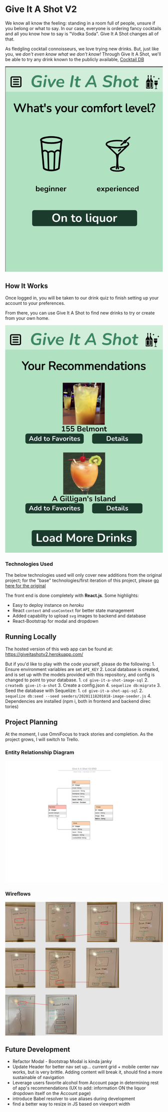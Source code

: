 # Give It A Shot V2

We know all know the feeling: standing in a room full of people, unsure if you belong or what to say. In our case, everyone is ordering fancy cocktails and all you know how to say is "Vodka Soda". Give It A Shot changes all of that.

As fledgling cocktail connoisseurs, we love trying new drinks. But, just like you, we _don't even know what we don't know!_ Through Give It A Shot, we'll be able to try any drink known to the publicly available, [Cocktail DB](https://www.thecocktaildb.com/)

![Screenshot](images/screenshots/ss1.png)

## How It Works

Once logged in, you will be taken to our drink quiz to finish setting up your account to your preferences.

From there, you can use Give It A Shot to find new drinks to try or create from your own home.

![Screenshot](images/screenshots/ss2.png)

### Technologies Used

The below technologies used will only cover new additions from the original project; for the "base" technologies/first iteration of this project, please [go here for the original](https://github.com/kelseywhallon/give-it-a-shot#technologies-used)

The front end is done completely with **React.js**. Some highlights:

-   Easy to deploy instance on _heroku_
-   React `context` and `useContext` for better state management
-   Added capability to upload `svg` images to backend and database
-   React-Bootstrap for modal and dropdown

## Running Locally

The hosted version of this web app can be found at: <https://giveitashotv2.herokuapp.com/>

But if you'd like to play with the code yourself, please do the following:
1\. Ensure environment variables are set `API_KEY`
2\. Local database is created, and is set up with the models provided with this repository, and config is changed to point to your database.
    1\. `cd give-it-a-shot-image-sql`
    2\. `createdb give-it-a-shot`
    3\. Create a config.json
    4\. `sequelize db:migrate`
3\. Seed the database with Sequelize:
    1\. `cd give-it-a-shot-api-sql`
    2\. `sequelize db:seed --seed seeders/20201118201018-image-seeder.js`
4\. Dependencies are installed (npm i, both in frontend and backend direc tories)

## Project Planning

At the moment, I use OmniFocus to track stories and completion. As the project grows, I will switch to Trello.

### Entity Relationship Diagram

![Entity Relationship Diagram](images/ERD.jpeg)

### Wireflows

![Wireflows](images/wireflows.jpg)

## Future Development

-   Refactor Modal - Bootstrap Modal is kinda janky
-   Update Header for better nav set up... current grid + mobile center nav works, but is very brittle. Adding content will break it, should find a more sustainable of navigation
-   Leverage users favorite alcohol from Account page in determining rest of app's recommendations (UX to add: information ON the liquor dropdown itself on the Account page)
-   introduce Babel resolver to use aliases during development
-   find a better way to resize in JS based on viewport width
